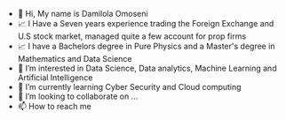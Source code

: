 - 👋 Hi, My name is Damilola Omoseni
- 📈 I Have a Seven years experience trading the Foreign Exchange and U.S stock market, managed quite a few account for prop firms
- 📈 I have a Bachelors degree in Pure Physics and a Master's degree in Mathematics and Data Science
- 👀 I’m interested in Data Science, Data analytics, Machine Learning and Artificial Intelligence
- 🌱 I’m currently learning Cyber Security and Cloud computing
- 💞️ I’m looking to collaborate on ...
- 📫 How to reach me 

<!---
Dahmelawlah/Dahmelawlah is a ✨ special ✨ repository because its `README.md` (this file) appears on your GitHub profile.
You can click the Preview link to take a look at your changes.
--->
